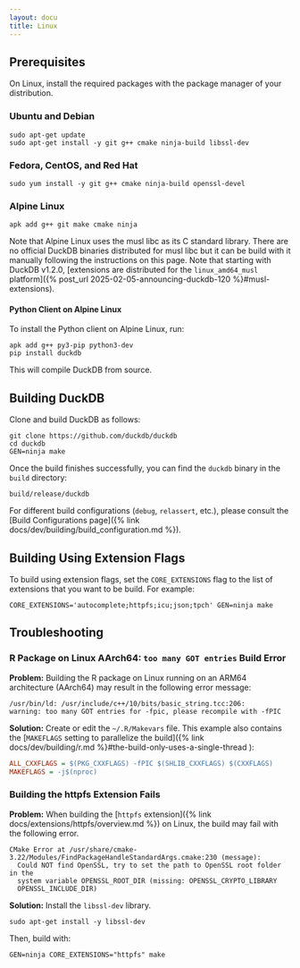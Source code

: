 ```yaml
---
layout: docu
title: Linux
---
```


## Prerequisites

On Linux, install the required packages with the package manager of your distribution.

### Ubuntu and Debian

```batch
sudo apt-get update
sudo apt-get install -y git g++ cmake ninja-build libssl-dev
```

### Fedora, CentOS, and Red Hat

```batch
sudo yum install -y git g++ cmake ninja-build openssl-devel
```

### Alpine Linux

```batch
apk add g++ git make cmake ninja
```

Note that Alpine Linux uses the musl libc as its C standard library.
There are no official DuckDB binaries distributed for musl libc but it can be build with it manually following the instructions on this page.
Note that starting with DuckDB v1.2.0, [extensions are distributed for the `linux_amd64_musl` platform]({% post_url 2025-02-05-announcing-duckdb-120 %}#musl-extensions).

#### Python Client on Alpine Linux

To install the Python client on Alpine Linux, run:

```batch
apk add g++ py3-pip python3-dev
pip install duckdb
```

This will compile DuckDB from source.

## Building DuckDB

Clone and build DuckDB as follows:

```batch
git clone https://github.com/duckdb/duckdb
cd duckdb
GEN=ninja make
```

Once the build finishes successfully, you can find the `duckdb` binary in the `build` directory:

```batch
build/release/duckdb
```

For different build configurations (`debug`, `relassert`, etc.), please consult the [Build Configurations page]({% link docs/dev/building/build_configuration.md %}).

## Building Using Extension Flags

To build using extension flags, set the `CORE_EXTENSIONS` flag to the list of extensions that you want to be build. For example:

```batch
CORE_EXTENSIONS='autocomplete;httpfs;icu;json;tpch' GEN=ninja make
```

## Troubleshooting

### R Package on Linux AArch64: `too many GOT entries` Build Error

**Problem:**
Building the R package on Linux running on an ARM64 architecture (AArch64) may result in the following error message:

```console
/usr/bin/ld: /usr/include/c++/10/bits/basic_string.tcc:206:
warning: too many GOT entries for -fpic, please recompile with -fPIC
```

**Solution:**
Create or edit the `~/.R/Makevars` file. This example also contains the [`MAKEFLAGS` setting to parallelize the build]({% link docs/dev/building/r.md %}#the-build-only-uses-a-single-thread ):

```ini
ALL_CXXFLAGS = $(PKG_CXXFLAGS) -fPIC $(SHLIB_CXXFLAGS) $(CXXFLAGS)
MAKEFLAGS = -j$(nproc)
```

### Building the httpfs Extension Fails

**Problem:**
When building the [`httpfs` extension]({% link docs/extensions/httpfs/overview.md %}) on Linux, the build may fail with the following error.

```console
CMake Error at /usr/share/cmake-3.22/Modules/FindPackageHandleStandardArgs.cmake:230 (message):
  Could NOT find OpenSSL, try to set the path to OpenSSL root folder in the
  system variable OPENSSL_ROOT_DIR (missing: OPENSSL_CRYPTO_LIBRARY
  OPENSSL_INCLUDE_DIR)
```

**Solution:**
Install the `libssl-dev` library.

```batch
sudo apt-get install -y libssl-dev
```

Then, build with:

```batch
GEN=ninja CORE_EXTENSIONS="httpfs" make
```
